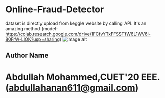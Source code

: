 # Online-Fraud-Detector
dataset is directly upload from keggle website by calling API. It's an amazing method (model- https://colab.research.google.com/drive/1FCfvYTxFFSSTfW6L1WV6i-80FrW-LIOK?usp=sharing)
![image alt](?raw=true)
## Author Name
# Abdullah Mohammed,CUET'20 EEE. (abdullahanan611@gmail.com)
